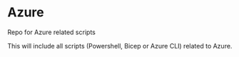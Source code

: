 # Azure
Repo for Azure related scripts

This will include all scripts (Powershell, Bicep or Azure CLI) related to Azure. 
